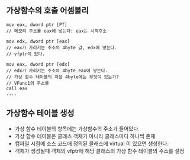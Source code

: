 ## 가상함수의 호출 어셈블리

```
mov eax, dword ptr [PT]
// 메모리 주소를 eax에 넣는다: eax는 시작주소

mov edx, dword ptr [eax]
// eax가 가리키는 주소의 4byte 값, edx에 넣는다.
// vfptr이 있다.

mov eax, dword ptr [edx]
// edx가 가리키는 주소의 4byte eax에 넣는다.
// 가상 함수 테이블의 처음 4byte에는 무엇이 있는가?
// VFunc1의 주소를
call eax
....
```
## 가상함수 테이블 생성

- 가상 함수 테이블의 항목에는 가상함수의 주소가 들어있다.
- 가상 함수 테이블은 클래스 객체가 아니라 클래스마다 하나씩 존재
- 컴파일 시점에 소스 코드애 정의된 클래스에 virtual 이 있으면 생성한다.
- 객체가 생성될때 객체의 vfptr에 해당 클래스의 가상 함수 테이블의 주소를 설정
